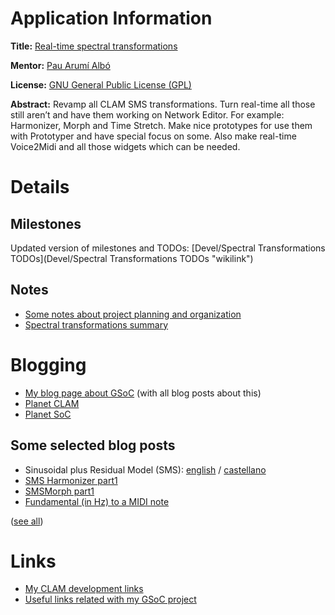 Application Information
=======================

**Title:** [Real-time spectral transformations](http://code.google.com/soc/clam/appinfo.html?csaid=BFDEFF29EEB54EC7)

**Mentor:** [Pau Arumí Albó](http://parumi.wordpress.com/)

**License:** [GNU General Public License (GPL)](http://creativecommons.org/licenses/GPL/2.0/)

**Abstract:** Revamp all CLAM SMS transformations. Turn real-time all those still aren’t and have them working on Network Editor. For example: Harmonizer, Morph and Time Stretch. Make nice prototypes for use them with Prototyper and have special focus on some. Also make real-time Voice2Midi and all those widgets which can be needed.

Details
=======

Milestones
----------

Updated version of milestones and TODOs: [Devel/Spectral Transformations TODOs](Devel/Spectral Transformations TODOs "wikilink")

Notes
-----

-   [ Some notes about project planning and organization](GSoC/Real-time_Spectral_Transformations/planning "wikilink")
-   [ Spectral transformations summary](GSoC/Real-time_Spectral_Transformations/Spectral_transformations_summary "wikilink")

Blogging
========

-   [My blog page about GSoC](http://h.ordia.com.ar/blog/GSoC2007.php) (with all blog posts about this)
-   [Planet CLAM](http://clam.iua.upf.edu/planet/)
-   [Planet SoC](http://planet-soc.com/)

Some selected blog posts
------------------------

-   Sinusoidal plus Residual Model (SMS): [english](http://audiores.uint8.com.ar/blog/?p=101) / [castellano](http://audiores.uint8.com.ar/blog/?p=105)
-   [SMS Harmonizer part1](http://audiores.uint8.com.ar/blog/?p=124)
-   [SMSMorph part1](http://audiores.uint8.com.ar/blog/?p=136)
-   [Fundamental (in Hz) to a MIDI note](http://audiores.uint8.com.ar/blog/?p=144)

([see all](http://h.ordia.com.ar/blog/GSoC2007_allposts.php))

Links
=====

-   [ My CLAM development links](GSoC/Real-time_Spectral_Transformations/My_devel_links "wikilink")
-   [ Useful links related with my GSoC project](GSoC/Real-time_Spectral_Transformations/My_useful_links_related_to_the_project "wikilink")

